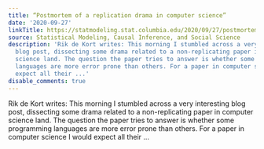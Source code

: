 ```yaml
---
title: “Postmortem of a replication drama in computer science”
date: '2020-09-27'
linkTitle: https://statmodeling.stat.columbia.edu/2020/09/27/postmortem-of-a-replication-drama-in-computer-science/
source: Statistical Modeling, Causal Inference, and Social Science
description: 'Rik de Kort writes: This morning I stumbled across a very interesting
  blog post, dissecting some drama related to a non-replicating paper in computer
  science land. The question the paper tries to answer is whether some programming
  languages are more error prone than others. For a paper in computer science I would
  expect all their ...'
disable_comments: true
---
```

Rik de Kort writes: This morning I stumbled across a very interesting blog post, dissecting some drama related to a non-replicating paper in computer science land. The question the paper tries to answer is whether some programming languages are more error prone than others. For a paper in computer science I would expect all their ...